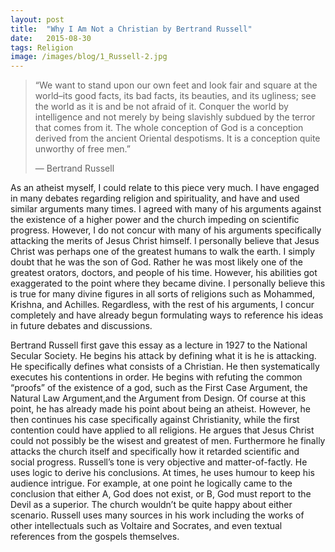 ```yaml
---
layout:	post
title:	"Why I Am Not a Christian by Bertrand Russell"
date:	2015-08-30
tags: Religion
image: /images/blog/1_Russell-2.jpg
---
```


  
> “We want to stand upon our own feet and look fair and square at the world–its good facts, its bad facts, its beauties, and its ugliness; see the world as it is and be not afraid of it. Conquer the world by intelligence and not merely by being slavishly subdued by the terror that comes from it. The whole conception of God is a conception derived from the ancient Oriental despotisms. It is a conception quite unworthy of free men.”
> 
> — Bertrand Russell

As an atheist myself, I could relate to this piece very much. I have engaged in many debates regarding religion and spirituality, and have and used similar arguments many times. I agreed with many of his arguments against the existence of a higher power and the church impeding on scientific progress. However, I do not concur with many of his arguments specifically attacking the merits of Jesus Christ himself. I personally believe that Jesus Christ was perhaps one of the greatest humans to walk the earth. I simply doubt that he was the son of God. Rather he was most likely one of the greatest orators, doctors, and people of his time. However, his abilities got exaggerated to the point where they became divine. I personally believe this is true for many divine figures in all sorts of religions such as Mohammed, Krishna, and Achilles. Regardless, with the rest of his arguments, I concur completely and have already begun formulating ways to reference his ideas in future debates and discussions.

Bertrand Russell first gave this essay as a lecture in 1927 to the National Secular Society. He begins his attack by defining what it is he is attacking. He specifically defines what consists of a Christian. He then systematically executes his contentions in order. He begins with refuting the common “proofs” of the existence of a god, such as the First Case Argument, the Natural Law Argument,and the Argument from Design. Of course at this point, he has already made his point about being an atheist. However, he then continues his case specifically against Christianity, while the first contention could have applied to all religions. He argues that Jesus Christ could not possibly be the wisest and greatest of men. Furthermore he finally attacks the church itself and specifically how it retarded scientific and social progress. Russell’s tone is very objective and matter-of-factly. He uses logic to derive his conclusions. At times, he uses humour to keep his audience intrigue. For example, at one point he logically came to the conclusion that either A, God does not exist, or B, God must report to the Devil as a superior. The church wouldn’t be quite happy about either scenario. Russell uses many sources in his work including the works of other intellectuals such as Voltaire and Socrates, and even textual references from the gospels themselves.

  